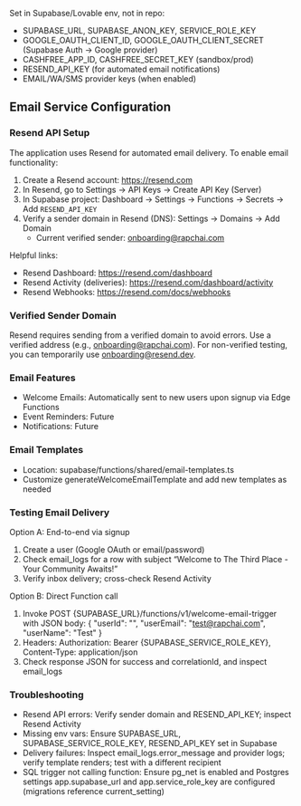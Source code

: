 Set in Supabase/Lovable env, not in repo:
- SUPABASE_URL, SUPABASE_ANON_KEY, SERVICE_ROLE_KEY
- GOOGLE_OAUTH_CLIENT_ID, GOOGLE_OAUTH_CLIENT_SECRET (Supabase Auth → Google provider)
- CASHFREE_APP_ID, CASHFREE_SECRET_KEY (sandbox/prod)
- RESEND_API_KEY (for automated email notifications)
- EMAIL/WA/SMS provider keys (when enabled)

## Email Service Configuration

### Resend API Setup
The application uses Resend for automated email delivery. To enable email functionality:

1. Create a Resend account: https://resend.com
2. In Resend, go to Settings → API Keys → Create API Key (Server)
3. In Supabase project: Dashboard → Settings → Functions → Secrets → Add `RESEND_API_KEY`
4. Verify a sender domain in Resend (DNS): Settings → Domains → Add Domain
   - Current verified sender: onboarding@rapchai.com

Helpful links:
- Resend Dashboard: https://resend.com/dashboard
- Resend Activity (deliveries): https://resend.com/dashboard/activity
- Resend Webhooks: https://resend.com/docs/webhooks

### Verified Sender Domain
Resend requires sending from a verified domain to avoid errors. Use a verified address (e.g., onboarding@rapchai.com). For non-verified testing, you can temporarily use onboarding@resend.dev.

### Email Features
- Welcome Emails: Automatically sent to new users upon signup via Edge Functions
- Event Reminders: Future
- Notifications: Future

### Email Templates
- Location: supabase/functions/shared/email-templates.ts
- Customize generateWelcomeEmailTemplate and add new templates as needed

### Testing Email Delivery
Option A: End-to-end via signup
1. Create a user (Google OAuth or email/password)
2. Check email_logs for a row with subject “Welcome to The Third Place - Your Community Awaits!”
3. Verify inbox delivery; cross-check Resend Activity

Option B: Direct Function call
1. Invoke POST {SUPABASE_URL}/functions/v1/welcome-email-trigger with JSON body:
   { "userId": "<uuid>", "userEmail": "test@rapchai.com", "userName": "Test" }
2. Headers: Authorization: Bearer {SUPABASE_SERVICE_ROLE_KEY}, Content-Type: application/json
3. Check response JSON for success and correlationId, and inspect email_logs

### Troubleshooting
- Resend API errors: Verify sender domain and RESEND_API_KEY; inspect Resend Activity
- Missing env vars: Ensure SUPABASE_URL, SUPABASE_SERVICE_ROLE_KEY, RESEND_API_KEY set in Supabase
- Delivery failures: Inspect email_logs.error_message and provider logs; verify template renders; test with a different recipient
- SQL trigger not calling function: Ensure pg_net is enabled and Postgres settings app.supabase_url and app.service_role_key are configured (migrations reference current_setting)

